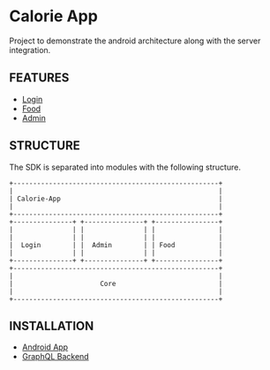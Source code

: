 Calorie App
========================

Project to demonstrate the android architecture along with the server integration.

FEATURES
--------
* [Login](https://git.toptal.com/screening/Navjot-Singh-Bedi/-/tree/develop/android-app/feature/login)
* [Food](https://git.toptal.com/screening/Navjot-Singh-Bedi/-/tree/develop/android-app/feature/food)
* [Admin](https://git.toptal.com/screening/Navjot-Singh-Bedi/-/tree/develop/android-app/feature/admin)

STRUCTURE
---------
The SDK is separated into modules with the following structure.

    +----------------------------------------------------+
    |                                                    |
    | Calorie-App                                        |
    |                                                    |
    +----------------------------------------------------+
    +---------------+ +---------------+ +----------------+
    |               | |               | |                |
    |               | |               | |                |
    |  Login        | |  Admin        | | Food           |
    |               | |               | |                |
    +---------------+ +---------------+ +----------------+
    +----------------------------------------------------+
    |                                                    |
    |                      Core                          |
    |                                                    |
    +----------------------------------------------------+


INSTALLATION
------------
* [Android App](https://git.toptal.com/screening/Navjot-Singh-Bedi/-/blob/develop/android-app/README.md)
* [GraphQL Backend](https://git.toptal.com/screening/Navjot-Singh-Bedi/-/blob/develop/graphql-api/README.md)